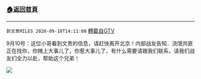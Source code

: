 ﻿###  [:house:返回首頁](https://github.com/ourhimalayas/txt)
---

`郭文贵MILES 2020-09-10T14:11:08` [轉載自GTV](https://gtv.org/web/#/UserInfo/5e596957357cc612d35a8044)

9月10号：这位小哥看到文贵的信息，请赶快离开北京！内部战友告知．流氓共匪正在找你，你摊上大事儿了，你惹大事儿了，有什么需要请跟我们联系，请我们战友们全力以赴，帮助这个兄弟！

[![](https://filegroup.gtv.org/cdn-cgi/image/width=600/https://filegroup.gtv.org/group3/default/20200910/14/11/0/fe65f3f93f8f9a434a8356c2c6d90016)](https://filegroup.gtv.org/group3/default/20200910/14/11/0/9b306899a7a8b98528cac7d6c1432ec6.MOV)
